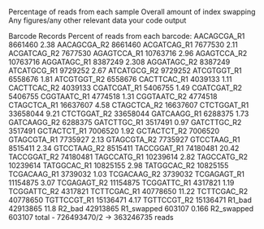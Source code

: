 Percentage of reads from each sample
Overall amount of index swapping
Any figures/any other relevant data your code output

Barcode     Records     Percent of reads from each barcode:
AACAGCGA_R1 8661460     2.38
AACAGCGA_R2 8661460
ACGATCAG_R1 7677530     2.11
ACGATCAG_R2 7677530
AGAGTCCA_R1 10763716    2.96
AGAGTCCA_R2 10763716 
AGGATAGC_R1 8387249     2.308
AGGATAGC_R2 8387249
ATCATGCG_R1 9729252     2.67
ATCATGCG_R2 9729252
ATCGTGGT_R1 6558676     1.81
ATCGTGGT_R2 6558676
CACTTCAC_R1 4039133     1.11
CACTTCAC_R2 4039133
CGATCGAT_R1 5406755     1.49
CGATCGAT_R2 5406755
CGGTAATC_R1 4774518     1.31
CGGTAATC_R2 4774518
CTAGCTCA_R1 16637607    4.58
CTAGCTCA_R2 16637607
CTCTGGAT_R1 33658044    9.21 
CTCTGGAT_R2 33658044
GATCAAGG_R1 6288375     1.73
GATCAAGG_R2 6288375
GATCTTGC_R1 3517491     0.97
GATCTTGC_R2 3517491
GCTACTCT_R1 7006520     1.92
GCTACTCT_R2 7006520
GTAGCGTA_R1 7735927     2.13
GTAGCGTA_R2 7735927
GTCCTAAG_R1 8515411     2.34
GTCCTAAG_R2 8515411
TACCGGAT_R1 74180481    20.42
TACCGGAT_R2 74180481
TAGCCATG_R1 10239614    2.82
TAGCCATG_R2 10239614
TATGGCAC_R1 10825155    2.98
TATGGCAC_R2 10825155
TCGACAAG_R1 3739032     1.03
TCGACAAG_R2 3739032
TCGAGAGT_R1 11154875    3.07
TCGAGAGT_R2 11154875
TCGGATTC_R1 4317821     1.19
TCGGATTC_R2 4317821
TCTTCGAC_R1 40778650    11.22
TCTTCGAC_R2 40778650
TGTTCCGT_R1 15136471    4.17
TGTTCCGT_R2 15136471
R1_bad 42913865         11.8
R2_bad 42913865
R1_swapped 603107       0.166 
R2_swapped 603107
total - 726493470/2 -> 363246735 reads 
